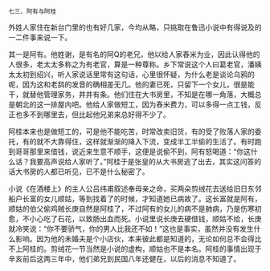     七三、阿有与阿桂 

   外姓人家住在新台门里的也有好几家，今均从略，只挑取在鲁迅小说中有得说及的一二件事来说一下。

   其一是阿有。他姓谢，是有名的阿Q的老兄，他以给人家舂米为业，因此认得他的人很多，老太太多称之为有老官，算是一种尊称。乡下常说这个人曰葛老官，潘姨太太初到绍兴，听人家说话里常有这句话，心里很怀疑，为什么老是谈论乌鸦的呢，因为这和老鸹的发音的确相差无几。他的妻已死，只留下一个女儿，很是能干，就替他管理家务，井井有条。他们住在大书房里，不知是在哪一角落，大概总是朝北的这一排屋内吧。他给人家做短工，因为舂米费力，可以多得一点工钱，反正也多不到哪里去，但比起他兄弟来总好得不少了。

   阿桂本来也是做短工的，可是他不能吃苦，时常改卖旧货，有的受了败落人家的委托，有的就不大靠得住，这样就渐渐的降入下流，变成半工半偷的生活了。有时跑到哥哥那里来借钱，说近来生意不顺手，这便是说偷不到，阿有怒喝道：“你这什么话？我要高声说给人家听了。”阿桂于是张皇的从大书房逃了出去，其实这问答的话大书房的人都已听见，已不是什么秘密了。

   小说《在酒楼上》的主人公吕纬甫叙述奉母亲之命，买两朵剪绒花去送给旧日东邻船户长富的女儿顺姑，等到找着了的时候，才知道她已病故了。这长富就是阿有，顺姑的伯父偷鸡贼长庚自然是阿桂了，不过阿有的女儿的病不是肺病，乃是伤寒初愈，不小心吃了石花，以致肠出血而死。小说里说长庚去硬借钱，顺姑不给，长庚就冷笑说：“你不要骄气，你的男人比我还不如！”这也是事实，虽然并没有发生什么影响。因为他的未婚夫是个小店伙，本来彼此都是知道的，无论如何总不会得比不上阿桂的。剪绒花一节当然是小说的虚构，顺姑也不是本名。阿桂的事情出现于辛亥前后这两三年中，他们弟兄到民国八年还健在，以后的消息不知道了。

